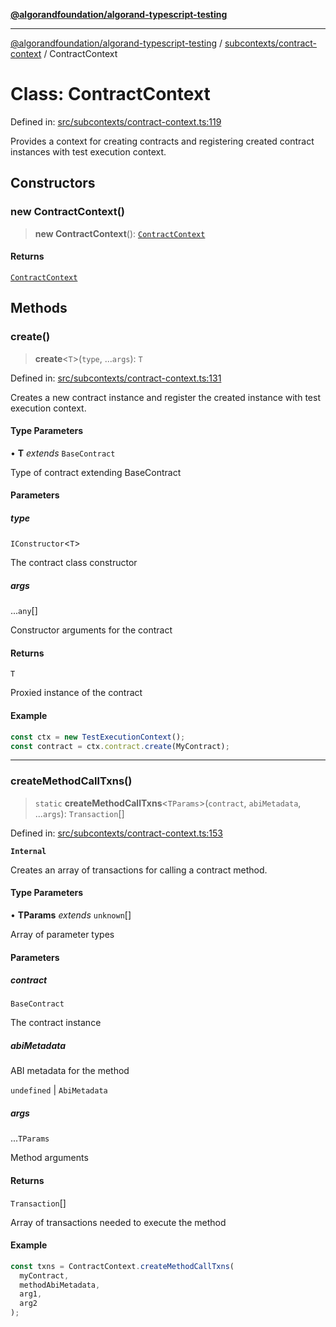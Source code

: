 [**@algorandfoundation/algorand-typescript-testing**](../../../README.md)

***

[@algorandfoundation/algorand-typescript-testing](../../../README.md) / [subcontexts/contract-context](../README.md) / ContractContext

# Class: ContractContext

Defined in: [src/subcontexts/contract-context.ts:119](https://github.com/algorandfoundation/algorand-typescript-testing/blob/main/src/subcontexts/contract-context.ts#L119)

Provides a context for creating contracts and registering created contract instances
with test execution context.

## Constructors

### new ContractContext()

> **new ContractContext**(): [`ContractContext`](ContractContext.md)

#### Returns

[`ContractContext`](ContractContext.md)

## Methods

### create()

> **create**\<`T`\>(`type`, ...`args`): `T`

Defined in: [src/subcontexts/contract-context.ts:131](https://github.com/algorandfoundation/algorand-typescript-testing/blob/main/src/subcontexts/contract-context.ts#L131)

Creates a new contract instance and register the created instance with test execution context.

#### Type Parameters

• **T** *extends* `BaseContract`

Type of contract extending BaseContract

#### Parameters

##### type

`IConstructor`\<`T`\>

The contract class constructor

##### args

...`any`[]

Constructor arguments for the contract

#### Returns

`T`

Proxied instance of the contract

#### Example

```ts
const ctx = new TestExecutionContext();
const contract = ctx.contract.create(MyContract);
```

***

### createMethodCallTxns()

> `static` **createMethodCallTxns**\<`TParams`\>(`contract`, `abiMetadata`, ...`args`): `Transaction`[]

Defined in: [src/subcontexts/contract-context.ts:153](https://github.com/algorandfoundation/algorand-typescript-testing/blob/main/src/subcontexts/contract-context.ts#L153)

**`Internal`**

Creates an array of transactions for calling a contract method.

#### Type Parameters

• **TParams** *extends* `unknown`[]

Array of parameter types

#### Parameters

##### contract

`BaseContract`

The contract instance

##### abiMetadata

ABI metadata for the method

`undefined` | `AbiMetadata`

##### args

...`TParams`

Method arguments

#### Returns

`Transaction`[]

Array of transactions needed to execute the method

#### Example

```ts
const txns = ContractContext.createMethodCallTxns(
  myContract,
  methodAbiMetadata,
  arg1,
  arg2
);
```
